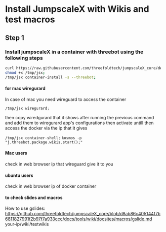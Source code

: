 # Install JumpscaleX with Wikis and test macros

## Step 1

### Install jumpscaleX in a container with threebot using the following steps

```bash
curl https://raw.githubusercontent.com/threefoldtech/jumpscaleX_core/development/install/jsx.py > /tmp/jsx;
chmod +x /tmp/jsx;
/tmp/jsx container-install -s --threebot;
```

#### for mac wiregurard

In case of mac you need wireguard to access the container

`/tmp/jsx wiregurard;`

then copy wiredgurard that it shows after running the previous command
and add them to wiregurard app's configurations then activate untill
then access the docker via the ip that it gives

`/tmp/jsx container-shell;`
`kosmos -p "j.threebot.package.wikis.start();"`

#### Mac users

check in web browser ip that wireguard give it to you

#### ubuntu users

check in web browser ip of docker container

#### to check slides and macros
How to use gslides: https://github.com/threefoldtech/jumpscaleX_core/blob/d8ab86c405144f7b6811827991f2b97f7a933ccc/docs/tools/wiki/docsites/macros/gslide.md
your-ip/wiki/testwikis
